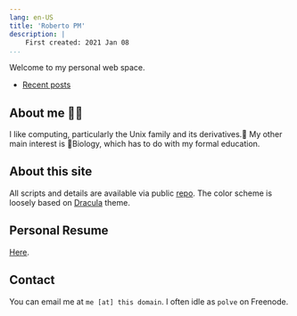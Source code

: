 ```yaml
---
lang: en-US
title: 'Roberto PM'
description: |
    First created: 2021 Jan 08
...
```


Welcome to my personal web space.

- [Recent posts](blog/)

## About me 👨‍💻

I like computing, particularly the Unix family and its derivatives.🐧 My other
main interest is 🧬Biology, which has to do with my formal education.

## About this site

All scripts and details are available via public
[repo](https://github.com/rpolve/website). The color scheme is loosely based on
[Dracula](https://draculatheme.com/) theme.

## Personal Resume

[Here](cv/cv.pdf).

## Contact

You can email me at `me [at] this domain`. I often idle as `polve` on Freenode.
